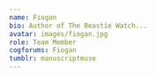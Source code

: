 ```yaml
---
name: Fiogan
bio: Author of The Beastie Watch...
avatar: images/fiogan.jpg
role: Team Member
cogforums: Fiogan
tumblr: manuscriptmuse
---
```

